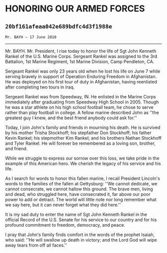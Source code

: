 # HONORING OUR ARMED FORCES
## `20bf161afeaa042e689bdfc4d3f1988e`
`Mr. BAYH — 17 June 2010`

---


Mr. BAYH. Mr. President, I rise today to honor the life of Sgt John 
Kenneth Rankel of the U.S. Marine Corps. Sergeant Rankel was assigned 
to the 3rd Battalion, 1st Marine Regiment, 1st Marine Division, Camp 
Pendleton, CA.

Sergeant Rankel was only 23 years old when he lost his life on June 7 
while serving bravely in support of Operation Enduring Freedom in 
Afghanistan. He was deployed on his first tour of duty in Afghanistan, 
having reenlisted after completing two tours in Iraq.

Sergeant Rankel was from Speedway, IN. He enlisted in the Marine 
Corps immediately after graduating from Speedway High School in 2005. 
Though he was a star athlete on his high school football team, he chose 
to serve rather than play football in college. A fellow marine 
described John as ''the greatest guy I knew, and the best friend 
anybody could ask for.''

Today, I join John's family and friends in mourning his death. He is 
survived by his mother Trisha Stockhoff; his stepfather Don Stockhoff; 
his father Kevin Rankel; his stepmother Kim Rankel; and his brothers 
Nathan Stockhoff and Tyler Rankel. He will forever be remembered as a 
loving son, brother, and friend.

While we struggle to express our sorrow over this loss, we take pride 
in the example of this American hero. We cherish the legacy of his 
service and his life.

As I search for words to honor this fallen marine, I recall President 
Lincoln's words to the families of the fallen at Gettysburg: ''We 
cannot dedicate, we cannot consecrate, we cannot hallow this ground. 
The brave men, living and dead, who struggled here, have consecrated 
it, far above our poor power to add or detract. The world will little 
note nor long remember what we say here, but it can never forget what 
they did here.''

It is my sad duty to enter the name of Sgt John Kenneth Rankel in the 
official Record of the U.S. Senate for his service to our country and 
for his profound commitment to freedom, democracy, and peace.

I pray that John's family finds comfort in the words of the prophet 
Isaiah, who said: ''He will swallow up death in victory; and the Lord 
God will wipe away tears from off all faces.''
